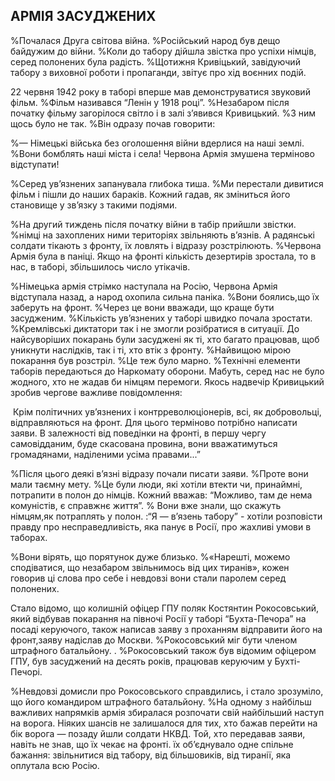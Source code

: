## АРМІЯ ЗАСУДЖЕНИХ

%Почалася Друга світова війна.
%Російський народ був дещо байдужим до війни.
%Коли до табору дійшла звістка про успіхи німців, серед полонених була радість.
%Щотижня Кривіцький, завідуючий табору з виховної роботи і пропаганди, звітує про хід воєнних подій.

22 червня 1942 року в таборі вперше мав демонструватися звуковий фільм.
%Фільм називався “Ленін у 1918 році”.
%Незабаром після початку фільму загорілося світло і в залі з’явився Кривицький.
%З ним щось було не так.
%Він одразу почав говорити:

%— Німецькі війська без оголошення війни вдерлися на наші землі.
%Вони бомблять наші міста і села!
Червона Армія змушена терміново відступати!

%Серед ув’язнених запанувала глибока тиша.
%Ми перестали дивитися фільм і пішли до наших бараків.
Кожний гадав, як зміниться його становище у зв’язку з такими подіями.

%На другий тиждень після початку війни в табір прийшли звістки.
%німці на захоплених ними територіях звільняють в’язнів.
А радянські солдати тікають з фронту, їх ловлять і відразу розстрілюють.
%Червона Армія була в паніці.
Якщо на фронті кількість дезертирів зростала, то в нас, в таборі, збільшилось число утікачів.

%Німецька армія стрімко наступала на Росію, Червона Армія відступала назад, а народ охопила сильна паніка.
%Вони боялись,що їх заберуть на фронт.
%Через це вони вважади, що краще бути засудженим.
%Кількість ув’язнених у таборі швидко почала зростати.
%Кремлівські диктатори так і не змогли розібратися в ситуації.
До найсуворіших покарань були засуджені як ті, хто багато працював, щоб уникнути наслідків, так і ті, хто втік з фронту.
%Найвищою мірою покарання був розстріл.
%Це теж було марно.
%Технічні елементи таборів передаються до Наркомату оборони.
Мабуть, серед нас не було жодного, хто не жадав би німцям перемоги.
Якось надвечір Кривицький зробив чергове важливе повідомлення:

 Крім політичних ув’язнених і контрреволюціонерів, всі, як добровольці, відправляються на фронт.
Для цього терміново потрібно написати заяви.
В залежності від поведінки на фронті, в першу чергу самовідданим, буде скасована провина, вони вважатимуться громадянами, наділеними усіма правами...”

%Після цього деякі в’язні відразу почали писати заяви.
%Проте вони мали таємну мету.
%Це були люди, які хотіли втекти чи, принаймні, потрапити в полон до німців.
Кожний вважав: “Можливо, там де нема комуністів, є справжнє життя”.
% Вони вже знали, що скажуть німцям,як потраплять у полон.
:“Я — в’язень табору” - хотіли розповісти правду про несправедливість, яка панує в Росії, про жахливі умови в таборах.

%Вони вірять, що порятунок дуже близько.
%«Нарешті, можемо сподіватися, що незабаром звільнимось від цих тиранів», кожен говорив ці слова про себе і невдовзі вони стали паролем серед полонених.

Стало відомо, що колишній офіцер ГПУ поляк Костянтин Рокосовський, який відбував покарання на півночі Росії у таборі “Бухта-Печора” на посаді керуючого, також написав заяву з проханням відправити його на фронт,заяву надіслав до Москви.
%Рокосовський міг бути членом штрафного батальйону. .
%Рокосовський також був відомим офіцером ГПУ, був засуджений на десять років, працював керуючим у Бухті-Печорі.

%Невдовзі домисли про Рокосовського справдились, і стало зрозуміло, що його командиром штрафного батальйону.
%На одному з найбільш важливих напрямків армія збиралася розпочати свій найбільший наступ на ворога.
Ніяких шансів не залишалося для тих, хто бажав перейти на бік ворога — позаду йшли солдати НКВД.
Той, хто передавав заяви, навіть не знав, що їх чекає на фронті.
їх об’єднувало одне спільне бажання: звільнитися від табору, від більшовиків, від тиранії, яка оплутала всю Росію.
